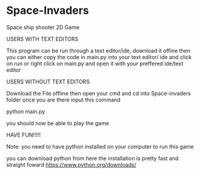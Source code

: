 # Space-Invaders
Space ship shooter 2D Game

USERS WITH TEXT EDITORS

This program can be run through a text editor/ide, download
it offine then you can either copy the code in main.py into your text editor/ ide and click
on run or right click on main.py and open it with your preffered ide/text editor 



USERS WITHOUT TEXT EDITORS

Download the File offline then open your cmd and cd into Space-invaders folder once you are there input this command 

python main.py

you should now be able to play the game


HAVE FUN!!!!!


Note: you need to have python installed on your computer to run this game

you can download python from here the installation is pretty fast and straight foward
https://www.python.org/downloads/
